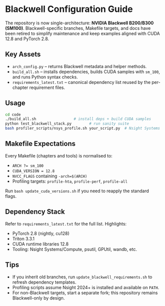 # Blackwell Configuration Guide

The repository is now single-architecture: **NVIDIA Blackwell B200/B300 (SM100)**. Blackwell-specific branches, Makefile targets, and docs have been retired to simplify maintenance and keep examples aligned with CUDA 12.8 and PyTorch 2.8.

## Key Assets
- `arch_config.py` – returns Blackwell metadata and helper methods.
- `build_all.sh` – installs dependencies, builds CUDA samples with `sm_100`, and runs Python syntax checks.
- `requirements_latest.txt` – canonical dependency list reused by the per-chapter requirement files.

## Usage
```bash
cd code
./build_all.sh                 # install deps + build CUDA samples
python test_blackwell_stack.py        # run sanity suite
bash profiler_scripts/nsys_profile.sh your_script.py  # Nsight Systems trace
```

## Makefile Expectations
Every Makefile (chapters and tools) is normalised to:
- `ARCH ?= sm_100`
- `CUDA_VERSION = 12.8`
- `NVCC_FLAGS` containing `-arch=$(ARCH)`
- Profiling targets: `profile-hta`, `profile-perf`, `profile-all`

Run `bash update_cuda_versions.sh` if you need to reapply the standard flags.

## Dependency Stack
Refer to `requirements_latest.txt` for the full list. Highlights:
- PyTorch 2.8 (nightly, cu128)
- Triton 3.3.1
- CUDA runtime libraries 12.8
- Tooling: Nsight Systems/Compute, psutil, GPUtil, wandb, etc.

## Tips
- If you inherit old branches, run `update_blackwell_requirements.sh` to refresh dependency templates.
- Profiling scripts assume Nsight 2024+ is installed and available on `PATH`.
- For non-Blackwell targets, start a separate fork; this repository remains Blackwell-only by design.
